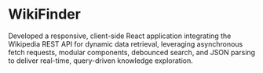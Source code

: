 # WikiFinder
Developed a responsive, client-side React application integrating the Wikipedia REST API for dynamic data retrieval, leveraging asynchronous fetch requests, modular components, debounced search, and JSON parsing to deliver real-time, query-driven knowledge exploration.
